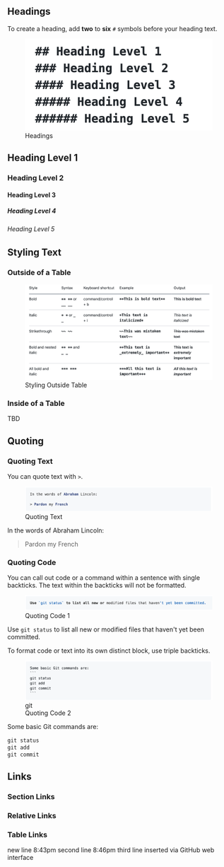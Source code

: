 ## Headings
To create a heading, add **two** to **six** `#` symbols before your heading text.
<figure>
	<img src="images/headings.png" alt="Headings">
	<figcaption>Headings</figcaption>
</figure>

## Heading Level 1
### Heading Level 2
#### Heading Level 3
##### Heading Level 4
###### Heading Level 5

## Styling Text
### Outside of a Table
<figure>
	<img src="images/styling-outside-table.png" alt="Styling Outside Table">
	<figcaption>Styling Outside Table</figcaption>
</figure>

### Inside of a Table
TBD

## Quoting
### Quoting Text
You can quote text with `>`.
<figure>
	<img src="images/quoting-text.png" alt="Quoting Text">
	<figcaption>Quoting Text</figcaption>
</figure>

In the words of Abraham Lincoln:
> Pardon my French

### Quoting Code
You can call out code or a command within a sentence with single backticks. The text within the backticks will not be formatted.
<figure>
	<img src="images/quoting-code-1.png" alt="Quoting Code 1">
	<figcaption>Quoting Code 1</figcaption>
</figure>

Use `git status` to list all new or modified files that haven't yet been committed.

To format code or text into its own distinct block, use triple backticks.
<figure>
	<img src="images/quoting-code-2.png" alt="Quoting Code 2">git 
	<figcaption>Quoting Code 2</figcaption>
</figure>
Some basic Git commands are:

```
git status
git add
git commit
```
## Links
### Section Links
### Relative Links
### Table Links

new line 8:43pm
second line 8:46pm
third line inserted via GitHub web interface
